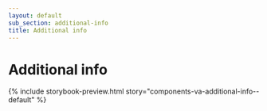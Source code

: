 ```yaml
---
layout: default
sub_section: additional-info
title: Additional info
---
```


# Additional info

{% include storybook-preview.html story="components-va-additional-info--default" %}

